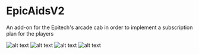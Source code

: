 # EpicAidsV2


An add-on for the Epitech's arcade cab in order to implement a subscription plan for the players

![alt text](https://i.imgur.com/yKN5nFM.png)
![alt text](https://i.imgur.com/rLEogki.jpg)
![alt text](https://i.imgur.com/IY37NVp.jpg)
![alt text](https://i.imgur.com/kdzXWkx.jpg)
